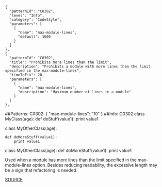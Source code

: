     {
      "patternId": "C0302",
      "level": "Info",
      "category": "CodeStyle",
      "parameters": [
        {
          "name": "max-module-lines",
          "default": 1000
        }
      ]
    },
    {
      "patternId": "C0302",
      "title": "Prohibits more lines than the limit",
      "description": "Prohibits a module with more lines than the limit specified in the max-module-lines",
      "timeToFix": 20,
      "parameters": [
        {
          "name": "max-module-lines",
          "description": "Maximum number of lines in a module"
        }
      ]
    },

##Patterns: C0302: { "max-module-lines": "10" }
##Info: C0302
class MyClass(age):
    def doStuff(value1):
        print value1

class MyOtherClass(age):

    def doMoreStuff(value1):
        print value1

class MyOtherClass(age):
    def doMoreStuff(value1):
        print value1

Used when a module has more lines than the limit specified in the max-module-lines option.
Besides reducing readability, the excessive length may be a sign that refactoring is needed.

[SOURCE](http://pylint-messages.wikidot.com/messages:C0302)
